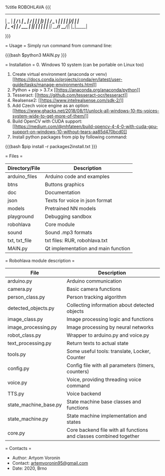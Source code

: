 %title ROBOHLAVA
{{{
 ____  _____    _    ____  __  __ _____ 
|  _ \| ____|  / \  |  _ \|  \/  | ____|
| |_) |  _|   / _ \ | | | | |\/| |  _|  
|  _ <| |___ / ___ \| |_| | |  | | |___ 
|_| \_\_____/_/   \_\____/|_|  |_|_____|

}}}

= Usage =
Simply run command from command line:

{{{bash
$python3 MAIN.py
}}}

= Installation = 
0. Windows 10 system (can be portable on Linux too)
1. Create virtual environment (anaconda or venv) [[https://docs.conda.io/projects/conda/en/latest/user-guide/tasks/manage-environments.html]]
2. Python + pip > 3.7.x [[https://anaconda.org/anaconda/python]]
3. Tesseract: [[https://github.com/tesseract-ocr/tesseract]]
4. Realsense2: [[https://www.intelrealsense.com/sdk-2/]]
5. Add Czech voice engine as an option: [[https://www.ghacks.net/2018/08/11/unlock-all-windows-10-tts-voices-system-wide-to-get-more-of-them/]]
6. Build OpenCV with CUDA support:
   [[https://medium.com/@mhfateen/build-opencv-4-4-0-with-cuda-gpu-support-on-windows-10-without-tears-aa85d470bcd0]]
7. Install python packages from pip by following command:

{{{bash
$pip install -r packages2install.txt
}}}

= Files =

| Directory/File  | Description                         |
|-----------------|-------------------------------------|
| arduino_files   | Arduino code and examples           |
| btns            | Buttons graphics                    |
| doc             | Documentation                       |
| json            | Texts for voice in json format      |
| models          | Pretrained NN models                |
| playground      | Debugging sandbox                   |
| robohlava       | Core module                         |
| sound           | Sound .mp3 formats                  |
| txt, txt_file   | txt files: RUR, robohlava.txt       |
| MAIN.py         | Qt implementation and main function |

= Robohlava module description =

| File                  | Description                                                        |
|-----------------------|--------------------------------------------------------------------|
| arduino.py            | Arduino communication                                              |
| camera.py             | Basic camera functions                                             |
| person_class.py       | Person tracking algorithm                                          |
| detected_objects.py   | Collecting information about detected objects                      |
| image_class.py        | Image processing logic and functions                               |
| image_processing.py   | Image processing by neural networks                                |
| robot_class.py        | Wrapper to arduino.py and voice.py                                 |
| text_processing.py    | Return texts to actual state                                       |
| tools.py              | Some useful tools: translate, Locker, Counter                      |
| config.py             | Config file with all parameters (timers, counters)                 |
| voice.py              | Voice, providing threading voice command                           |
| TTS.py                | Voice backend                                                      |
| state_machine_base.py | State machine base classes and functions                           |
| state_machine.py      | State machine implementation and states                            |
| core.py               | Core backend file with all functions and classes combined together |


= Contacts =
- Author: Artyom Voronin
- Contact: artemvoronin95@gmail.com
- Date: 2020, Brno
